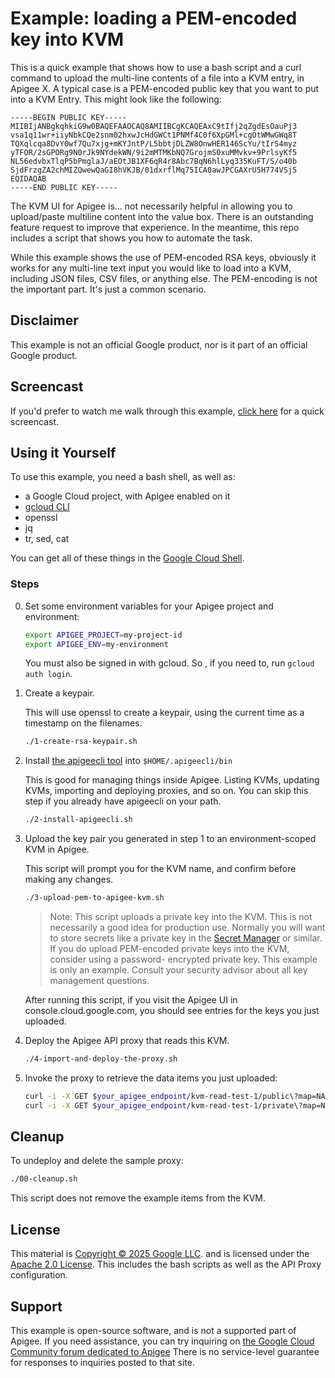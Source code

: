 # Example: loading a PEM-encoded key into KVM

This is a quick example that shows how to use a bash script and a curl command
to upload the multi-line contents of a file into a KVM entry, in Apigee X.  A
typical case is a PEM-encoded public key that you want to put into a KVM
Entry. This might look like the following:

```
-----BEGIN PUBLIC KEY-----
MIIBIjANBgkqhkiG9w0BAQEFAAOCAQ8AMIIBCgKCAQEAxC9tIfj2qZgdEsOauPj3
vsa1q11wr+iiyNbkCQe2snm02hxwJcHdGWCt1PNMf4C0f6XpGMl+cgOtWMwGWq8T
TQXqlcqa8DvY0wf7Qu7xjg+mKYJntP/L5bbtjDLZW8OnwHER146ScYu/tIrS4myz
yTFOR/2sGPORg9N0rJk9NYdekWN/9i2mMTMKbNQ7GrojmS0xuMMvkv+9PrlsyKf5
NL56edvbxTlqP5bPmglaJ/aEOtJB1XF6qR4r8Abc7BqN6hlLyq335KuFT/S/o40b
SjdFrzgZA2chMIZQwewQaGI8hVKJB/01dxrflMq75ICA0awJPCGAXrU5H774VSj5
EQIDAQAB
-----END PUBLIC KEY-----
```

The KVM UI for Apigee is... not necessarily helpful in allowing you to
upload/paste multiline content into the value box.  There is an outstanding
feature request to improve that experience. In the meantime, this repo includes
a script that shows you how to automate the task.

While this example shows the use of PEM-encoded RSA keys, obviously it works for
any multi-line text input you would like to load into a KVM, including JSON files,
CSV files, or anything else. The PEM-encoding is not the important part. It's just a
common scenario.

## Disclaimer

This example is not an official Google product, nor is it part of an
official Google product.

## Screencast

If you'd prefer to watch me walk through this example, 
[click here](https://youtu.be/OcVLt0pOVdg) for a quick screencast.


## Using it Yourself

To use this example, you need a bash shell, as well as:

- a Google Cloud project, with Apigee enabled on it
- [gcloud CLI](https://cloud.google.com/sdk/docs/install)
- openssl
- jq
- tr, sed, cat

You can get all of these things in the [Google Cloud Shell](https://cloud.google.com/shell/docs/launching-cloud-shell).

### Steps

0. Set some environment variables for your Apigee project and environment:
   ```sh
   export APIGEE_PROJECT=my-project-id
   export APIGEE_ENV=my-environment
   ```

   You must also be signed in with gcloud.  So , if you need to, run `gcloud auth login`.

1. Create a keypair.

   This will use openssl to create a keypair, using the
   current time as a timestamp on the filenames.

   ```sh
   ./1-create-rsa-keypair.sh
   ```


2. Install [the apigeecli tool](https://github.com/apigee/apigeecli) into `$HOME/.apigeecli/bin`

   This is good for managing things inside Apigee. Listing KVMs, updating KVMs,
   importing and deploying proxies, and so on.  You can skip this step if you
   already have apigeecli on your path.

   ```sh
   ./2-install-apigeecli.sh
   ```


3. Upload the key pair you generated in step 1 to an environment-scoped KVM in Apigee.

   This script will prompt you for the KVM name, and confirm before
   making any changes.

   ```sh
   ./3-upload-pem-to-apigee-kvm.sh
   ```

   > Note: This script uploads a private key into the KVM.  This is not necessarily
   > a good idea for production use.  Normally you will want to store secrets like
   > a private key in the [Secret Manager](https://cloud.google.com/security/products/secret-manager) or similar.
   > If you do upload PEM-encoded private keys into the KVM, consider using a password-
   > encrypted private key. This example is only an example. Consult your security
   > advisor about all key management questions.

   After running this script, if you visit the Apigee UI in console.cloud.google.com, you
   should see entries for the keys you just uploaded.


4. Deploy the Apigee API proxy that reads this KVM.

   ```sh
   ./4-import-and-deploy-the-proxy.sh
   ```

5. Invoke the proxy to retrieve the data items you just uploaded:

   ```sh
   curl -i -X GET $your_apigee_endpoint/kvm-read-test-1/public\?map=NAME_OF_MAP
   curl -i -X GET $your_apigee_endpoint/kvm-read-test-1/private\?map=NAME_OF_MAP
   ```

## Cleanup

To undeploy and delete the sample proxy:
```sh
./00-cleanup.sh
```

This script does not remove the example items from the KVM.

## License

This material is [Copyright © 2025 Google LLC](./NOTICE).
and is licensed under the [Apache 2.0 License](LICENSE). This includes the bash scripts
as well as the API Proxy configuration.

## Support

This example is open-source software, and is not a supported part of Apigee.  If
you need assistance, you can try inquiring on [the Google Cloud Community forum
dedicated to Apigee](https://goo.gle/apigee-community) There is no service-level
guarantee for responses to inquiries posted to that site.
